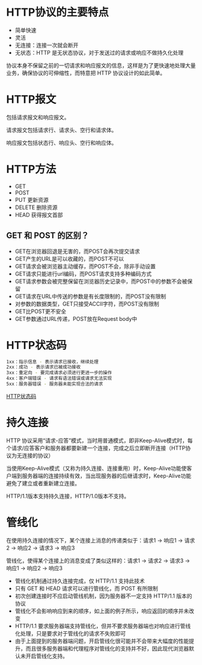# HTTP协议的主要特点

* 简单快速
* 灵活
* 无连接：连接一次就会断开
* 无状态：HTTP 是无状态协议，对于发送过的请求或响应不做持久化处理

协议本身不保留之前的一切请求和响应报文的信息，这样是为了更快速地处理大量业务，确保协议的可伸缩性，而特意把 HTTP 协议设计的如此简单。

# HTTP报文

包括请求报文和响应报文。

请求报文包括请求行、请求头、空行和请求体。

响应报文包括状态行、响应头、空行和响应体。

# HTTP方法

* GET
* POST
* PUT 更新资源
* DELETE 删除资源
* HEAD 获得报文首部

##  GET 和 POST 的区别？

* GET在浏览器回退是无害的，而POST会再次提交请求
* GET产生的URL是可以收藏的，而POST不可以
* GET请求会被浏览器主动缓存，而POST不会，除非手动设置
* GET请求只能进行url编码，而POST请求支持多种编码方式
* GET请求参数会被完整保留在浏览器历史记录中，而POST中的参数不会被保留
* GET请求在URL中传送的参数是有长度限制的，而POST没有限制
* 对参数的数据类型，GET只接受ACCII字符，而POST没有限制
* GET比POST更不安全
* GET参数通过URL传递，POST放在Request body中

# HTTP状态码

```bash
1xx：指示信息 - 表示请求已接收，继续处理
2xx：成功 - 表示请求已被成功接收
3xx：重定向 - 要完成请求必须进行更进一步的操作
4xx：客户端错误 - 请求有语法错误或请求无法实现
5xx：服务器错误 - 服务器未能实现合法的请求
```

[HTTP状态码](http://blog.luyaj.com/2018/05/24/%E3%80%8A%E5%9B%BE%E8%A7%A3HTTP%E3%80%8B/#HTTP%E7%8A%B6%E6%80%81%E7%A0%81)

# 持久连接

HTTP 协议采用“请求-应答”模式，当时用普通模式，即非Keep-Alive模式时，每个请求/应答客户和服务器都要新建一个连接，完成之后立即断开连接（HTTP协议为无连接的协议）

当使用Keep-Alive模式（又称为持久连接、连接重用）时，Keep-Alive功能使客户端到服务器端的连接持续有效，当出现服务器的后继请求时，Keep-Alive功能避免了建立或者重新建立连接。

HTTP/1.1版本支持持久连接，HTTP/1.0版本不支持。

# 管线化

在使用持久连接的情况下，某个连接上消息的传递类似于：请求1 -> 响应1 -> 请求2 -> 响应2 -> 请求3 -> 响应3

管线化，使得某个连接上的消息变成了类似这样的：请求1 -> 请求2 -> 请求3 -> 响应1 -> 响应2 -> 响应3

* 管线化机制通过持久连接完成，仅 HTTP/1.1 支持此技术
* 只有 GET 和 HEAD 请求可以进行管线化，而 POST 有所限制
* 初次创建连接时不应启动管线机制，因为服务器不一定支持 HTTP/1.1 版本的协议
* 管线化不会影响响应到来的顺序，如上面的例子所示，响应返回的顺序并未改变
* HTTP/1.1 要求服务器端支持管线化，但并不要求服务器端也对响应进行管线化处理，只是要求对于管线化的请求不失败即可
* 由于上面提到的服务器端问题，开启管线化很可能并不会带来大幅度的性能提升，而且很多服务器端和代理程序对管线化的支持并不好，因此现代浏览器默认未开启管线化支持。